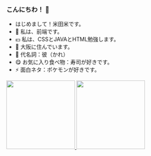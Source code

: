### こんにちわ！ 👺

- はじめまして！米田米です。
- 🗻 私は、前端です。
- 💴 私は、CSSとJAVAとHTML勉強します。
- 🗾 大阪に住んでいます。
- 👹 代名詞：彼（かれ）
- 😋 お気に入り食べ物：寿司が好きです。
- ⚡ 面白ネタ：ポケモンが好きです。

<div>
<a href="https://github.com/yonedamai/github-readme-stats">
  <img height="180em" src="https://github-readme-stats.vercel.app/api?username=yonedamai&theme=tokyonight&show_icons=true&include_all_commits=true&count_private=true)](https://github.com/yonedamai/github-readme-stats"/>
  <img height="180em" src="https://github-readme-stats.vercel.app/api/top-langs/?username=yonedamai&theme=tokyonight&layout=compact&langs_count=16"/>
  </div>
